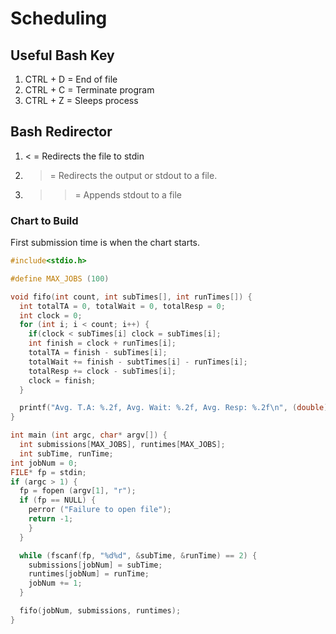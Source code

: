 # Scheduling

## Useful Bash Key
1. CTRL + D = End of file
2. CTRL + C = Terminate program
3. CTRL + Z = Sleeps process

## Bash Redirector
1. < = Redirects the file to stdin
2. > = Redirects the output or stdout to a file.
3. >> = Appends stdout to a file


### Chart to Build

First submission time is when the chart starts.

```C
#include<stdio.h>

#define MAX_JOBS (100)

void fifo(int count, int subTimes[], int runTimes[]) {
  int totalTA = 0, totalWait = 0, totalResp = 0;
  int clock = 0;
  for (int i; i < count; i++) {
    if(clock < subTimes[i] clock = subTimes[i];
    int finish = clock + runTimes[i];
    totalTA = finish - subTimes[i];
    totalWait += finish - subtTimes[i] - runTimes[i];
    totalResp += clock - subTimes[i];
    clock = finish;
  }

  printf("Avg. T.A: %.2f, Avg. Wait: %.2f, Avg. Resp: %.2f\n", (double)totalTA / count, (double)totalWait / count, (double)totalResp / count);
}

int main (int argc, char* argv[]) {
  int submissions[MAX_JOBS], runtimes[MAX_JOBS];
  int subTime, runTime;
int jobNum = 0;
FILE* fp = stdin;
if (argc > 1) {
  fp = fopen (argv[1], "r");
  if (fp == NULL) {
    perror ("Failure to open file");
    return -1;
    }
  }

  while (fscanf(fp, "%d%d", &subTime, &runTime) == 2) {
    submissions[jobNum] = subTime;
    runtimes[jobNum] = runTime;
    jobNum += 1;
  }

  fifo(jobNum, submissions, runtimes);
}
```
